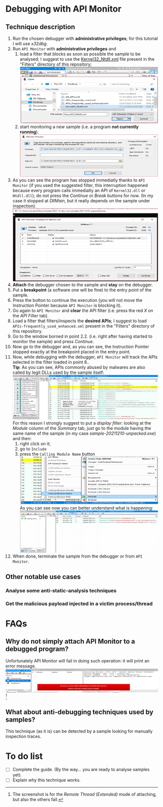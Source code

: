 # Debugging with API Monitor
## Technique description
1. Run the chosen debugger with **administrative privileges**; for this tutorial I will use _x32dbg_.
2. Run `API Monitor` with **administrative privileges** and
   1. load a filter that blocks as soon as possible the sample to be analysed; I suggest to use the [Kernel32_Ntdll.xml](https://github.com/giadom/Debugging_with_API_Monitor/tree/main/Filters/) file present in the "Filters" directory of this repository;  
      ![Alternative text: "Loading a 'blocking filter' in API Monitor"](./Images/load_blocking_filter.png)
   2. start monitoring a new sample (i.e. a program **not currently running**).  
      ![Alternative text: "Monitoring a new sample in API Monitor"](./Images/monitoring_new_sample.png)
3. As you can see the program has stopped immediatly thanks to `API Monitor` (if you used the suggested filter, this interruption happened because every program calls immediatly an API of `Kernel32.dll` or `Ntdll.dll`); do not press the _Continue_ or _Break_ buttons for now. (In my case it stopped at _DllMain_, but it really depends on the sample under inspection).  
   ![Alternative text: "Stopped sample"](./Images/stopped_sample.png)
4. **Attach** the debugger chosen to the sample and **stay** on the debugger.
5. Put a **breakpoint** (a software one will be fine) to the entry point of the sample.
6. Press the button to continue the execution (you will not move the Instruction Pointer because `API Monitor` is blocking it).
7. Go again to `API Monitor` and **clear** the API filter (i.e. press the red _X_ on the _API Filter_ tab).
8. Load a filter that filters/inspects the **desired APIs**; I suggest to load `APIs-frequently_used_enhanced.xml` present in the "Filters" directory of this repository.
9. Go to the window borned in point 2.2. (i.e. right after having started to monitor the sample) and press _Continue_.
10. Now go to the debugger and, as you can see, the Instruction Pointer stopped exactly at the breakpoint placed in the entry point.
11. Now, while debugging with the debugger, `API Monitor` will track the APIs selected in the filter loaded in point 8..  
    **Tip**: As you can see, APIs commonly abused by malwares are also called by legit DLLs used by the sample itself:  
    ![Alternative text: "API Monitor showing too many APIs"](./Images/before_display_filter.png)  
    For this reason I strongly suggest to put a _display filter_: looking at the _Module_ column of the _Summary_ tab, just go to the module having the same name of the sample (in my case _sample-20211210-unpacked.exe_) and then:
    1. right click on it;
    2. go to `Include`
    3. press the `Calling Module Name` button  
    ![Alternative text: "API Monitor while putting a display filter"](./Images/putting_display_filter.png)  
    As you can see now you can better understand what is happening:  
    ![Alternative text: "API Monitor displaying only APIs called by the sample"](./Images/after_display_filter.png)
12. When done, terminate the sample from the debugger or from `API Monitor`.

## Other notable use cases
### Analyse some anti-static-analysis techniques
### Get the malicious payload injected in a victim process/thread

# FAQs
## Why do not simply attach API Monitor to a debugged program?
Unfortunately API Monitor will fail in doing such operation: it will print an error message.  
![Alternative text: "API Monitor error while attaching to a debugged program"](./Images/fail_attaching_apimonitor.png)[^1]
[^1]: The screenshot is for the _Remote Thread (Extended)_ mode of attaching, but also the others fail.

## What about anti-debugging techniques used by samples?
This technique (as it is) can be detected by a sample looking for manually inspection traces.

# To do list
- [ ] Complete the guide. (By the way... you are ready to analyse samples yet).
- [ ] Explain why this technique works.

